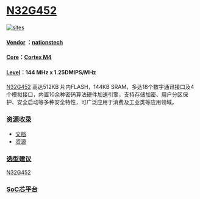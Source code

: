 ﻿# [N32G452](https://github.com/SoCXin/N32G452)

[![sites](http://182.61.61.133/link/resources/SoC.png)](http://www.SoC.Xin)

#### [Vendor](https://github.com/SoCXin/Vendor) ：[nationstech](https://www.nationstech.com/)
#### [Core](https://github.com/SoCXin/Cortex)：[Cortex M4](https://github.com/SoCXin/CM4)
#### [Level](https://github.com/SoCXin/Level)：144 MHz x 1.25DMIPS/MHz

[N32G452](https://github.com/SoCXin/N32G452) 高达512KB 片内FLASH，144KB SRAM，多达18个数字通讯接口及4个模拟接口，内置10余种密码算法硬件加速引擎，支持存储加密、用户分区保护、安全启动等多种安全特性，可广泛应用于消费及工业类等应用领域。
### [资源收录](https://github.com/SoCXin)

* [文档](docs/)
* [资源](src/)

### [选型建议](https://github.com/SoCXin)

[N32G452](https://github.com/SoCXin/N32G452)

###  [SoC芯平台](http://www.SoC.Xin)
